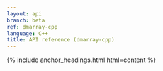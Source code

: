 ```yaml
---
layout: api
branch: beta
ref: dmarray-cpp
language: C++
title: API reference (dmarray-cpp)
---
```

{% include anchor_headings.html html=content %}